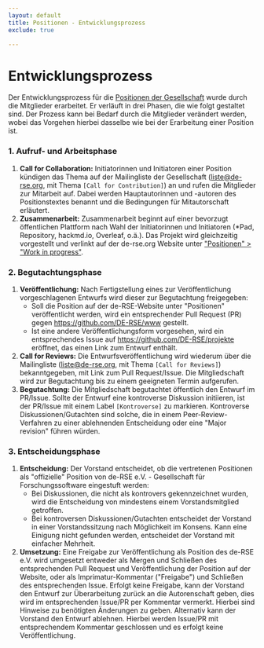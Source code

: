 ```yaml
---
layout: default
title: Positionen - Entwicklungsprozess
exclude: true

---
```


# Entwicklungsprozess

Der Entwicklungsprozess für die [Positionen der Gesellschaft](./positions.html) wurde durch die Mitglieder erarbeitet. Er verläuft in drei Phasen, die wie folgt gestaltet sind. Der Prozess kann bei Bedarf durch die Mitglieder verändert werden, wobei das Vorgehen hierbei dasselbe wie bei der Erarbeitung einer Position ist.

### 1. Aufruf- und Arbeitsphase

1. **Call for Collaboration:** Initiatorinnen und Initiatoren einer Position kündigen das Thema auf der Mailingliste der Gesellschaft (liste@de-rse.org, mit Thema `[Call for Contribution]`) an und rufen die Mitglieder zur Mitarbeit auf. Dabei werden Hauptautorinnen und -autoren des Positionstextes benannt und die Bedingungen für Mitautorschaft erläutert.
2. **Zusammenarbeit:** Zusammenarbeit beginnt auf einer bevorzugt öffentlichen Plattform nach Wahl der Initiatorinnen und Initiatoren (\*Pad, Repository, hackmd.io, Overleaf, o.ä.). Das Projekt wird gleichzeitig vorgestellt und verlinkt auf der de-rse.org Website unter ["Positionen" > "Work in progress"](https://www.de-rse.org/de/positions.html#work-in-progress).

### 2. Begutachtungsphase

1. **Veröffentlichung:** Nach Fertigstellung eines zur Veröffentlichung vorgeschlagenen Entwurfs wird dieser zur Begutachtung freigegeben:
    - Soll die Position auf der de-RSE-Website unter "Positionen" veröffentlicht werden, wird ein entsprechender Pull Request (PR) gegen <https://github.com/DE-RSE/www> gestellt.
    - Ist eine andere Veröffentlichungsform vorgesehen, wird ein entsprechendes Issue auf <https://github.com/DE-RSE/projekte> eröffnet, das einen Link zum Entwurf enthält.
2. **Call for Reviews:** Die Entwurfsveröffentlichung wird wiederum über die Mailingliste (liste@de-rse.org, mit Thema `[Call for Reviews]`) bekanntgegeben, mit Link zum Pull Request/Issue. Die Mitgliedschaft wird zur Begutachtung bis zu einem geeigneten Termin aufgerufen.
3. **Begutachtung:** Die Mitgliedschaft begutachtet öffentlich den Entwurf im PR/Issue. Sollte der Entwurf eine kontroverse Diskussion initiieren, ist der PR/Issue mit einem Label `[Kontroverse]` zu markieren. Kontroverse Diskussionen/Gutachten sind solche, die in einem Peer-Review-Verfahren zu einer ablehnenden Entscheidung oder eine "Major revision" führen würden.

### 3. Entscheidungsphase

1. **Entscheidung:** Der Vorstand entscheidet, ob die vertretenen Positionen als "offizielle" Position von de-RSE e.V. - Gesellschaft für Forschungssoftware eingestuft werden:
    - Bei Diskussionen, die nicht als kontrovers gekennzeichnet wurden, wird die Entscheidung von mindestens einem Vorstandsmitglied getroffen.
    - Bei kontroversen Diskussionen/Gutachten entscheidet der Vorstand in einer Vorstandssitzung nach Möglichkeit im Konsens. Kann eine Einigung nicht gefunden werden, entscheidet der Vorstand mit einfacher Mehrheit.
2. **Umsetzung:** Eine Freigabe zur Veröffentlichung als Position des de-RSE e.V. wird umgesetzt entweder als Mergen und Schließen des entsprechenden Pull Request und Veröffentlichung der Position auf der Website, oder als Imprimatur-Kommentar ("Freigabe") und Schließen des entsprechenden Issue. Erfolgt keine Freigabe, kann der Vorstand den Entwurf zur Überarbeitung zurück an die Autorenschaft geben, dies wird im entsprechenden Issue/PR per Kommentar vermerkt. Hierbei sind Hinweise zu benötigten Änderungen zu geben. Alternativ kann der Vorstand den Entwurf ablehnen. Hierbei werden Issue/PR mit entsprechendem Kommentar geschlossen und es erfolgt keine Veröffentlichung.
